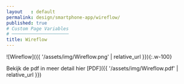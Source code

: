 ```yaml
---
layout   : default
permalink: design/smartphone-app/wireflow/
published: true
# Custom Page Variables
# ─────────────────────
title: Wireflow
---
```


![Wireflow]({{ '/assets/img/Wireflow.png' | relative_url }}){:.w-100}

Bekijk de pdf in meer detail hier [PDF]({{ '/assets/img/Wireflow.pdf' | relative_url }})
